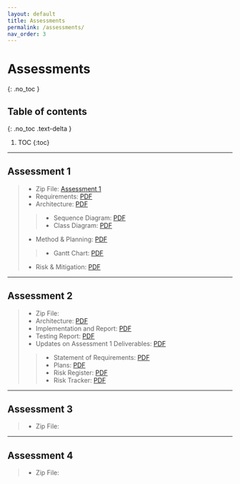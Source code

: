```yaml
---
layout: default
title: Assessments
permalink: /assessments/
nav_order: 3
---
```



# Assessments
{: .no_toc }


## Table of contents
{: .no_toc .text-delta }

1. TOC
{:toc}
---

## Assessment 1 

> * Zip File: [Assessment 1](/files/NPStudios.zip)
> * Requirements: [PDF](/files/Req1.pdf)
> * Architecture: [PDF](/files/Arch1.pdf)
> > * Sequence Diagram: [PDF](/files/SEPR_Sequence_Diagram_1.pdf)
> > * Class Diagram: [PDF](/files/SEPR_UML_CLass_Diagram_1.pdf)
> * Method & Planning: [PDF](/files/Plan1.pdf)
> > * Gantt Chart: [PDF](/files/assessment2ganttchart.pdf)
> * Risk & Mitigation: [PDF](/files/Risk1.pdf)

---
## Assessment 2

> * Zip File:
> * Architecture: [PDF]()
> * Implementation and Report: [PDF]()
> * Testing Report: [PDF]()
> * Updates on Assessment 1 Deliverables: [PDF]()
> > * Statement of Requirements: [PDF]()
> > * Plans: [PDF]()
> > * Risk Register: [PDF]()
> > * Risk Tracker: [PDF]()

---
## Assessment 3

> * Zip File:

---
## Assessment 4

> * Zip File:

